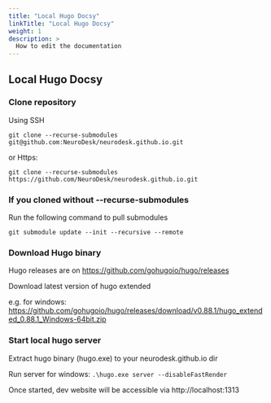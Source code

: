 ```yaml
---
title: "Local Hugo Docsy"
linkTitle: "Local Hugo Docsy"
weight: 1
description: >
  How to edit the documentation
---
```


## Local Hugo Docsy

### Clone repository
Using SSH

`git clone --recurse-submodules git@github.com:NeuroDesk/neurodesk.github.io.git`

or Https:

`git clone --recurse-submodules https://github.com/NeuroDesk/neurodesk.github.io.git`

### If you cloned without --recurse-submodules

Run the following command to pull submodules

`git submodule update --init --recursive --remote`

### Download Hugo binary

Hugo releases are on https://github.com/gohugoio/hugo/releases

Download latest version of hugo extended

e.g. for windows: https://github.com/gohugoio/hugo/releases/download/v0.88.1/hugo_extended_0.88.1_Windows-64bit.zip


### Start local hugo server

Extract hugo binary (hugo.exe) to your neurodesk.github.io dir

Run server for windows: `.\hugo.exe server --disableFastRender`

Once started, dev website will be accessible via http://localhost:1313
